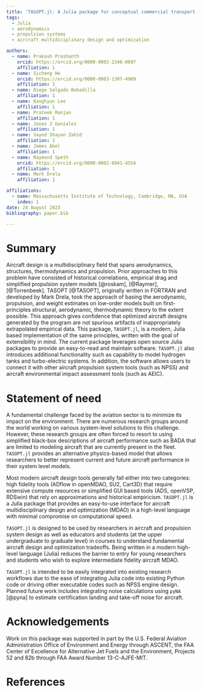 ```yaml
---
title: 'TASOPT.jl: A Julia package for conceptual commercial transport aircraft design'
tags:
  - Julia
  - aerodynamics
  - propulsion systems
  - aircraft multidiciplinary design and optimization

authors:
  - name: Prakash Prashanth
    orcid: https://orcid.org/0000-0002-2346-0697
    affiliation: 1
  - name: Sicheng He
    orcid: https://orcid.org/0000-0003-1307-4909
    affiliation: 1
  - name: Diego Salgado Bobadilla
    affiliation: 1
  - name: Kanghyun Lee
    affiliation: 1
  - name: Prateek Ranjan
    affiliation: 1
  - name: Jonas J Gonzalez
    affiliation: 1
  - name: Sayed Shayan Zahid 
    affiliation: 1
  - name: James Abel
    affiliation: 1
  - name: Raymond Speth
    orcid: https://orcid.org/0000-0002-8941-4554
    affiliation: 1
  - name: Mark Drela
    affiliation: 1

affiliations:
  - name: Massachusetts Institute of Technology, Cambridge, MA, USA
    index: 1
date: 24 August 2023
bibliography: paper.bib

---
```


# Summary

Aircraft design is a multidisciplinary field that spans aerodynamics, structures, thermodynamics and propulsion. Prior approaches to this problem have consisted of historical correlations, empirical drag and simplified propulsion system models [@roskam], [@Raymer], [@Torrenbeek]. 
TASOPT [@TASOPT], originally written in FORTRAN and developed by Mark Drela, took the approach of basing the aerodynamic, propulsion, and weight estimates on low-order models built on first-principles structural, aerodynamic, thermodynamic theory to the extent possible. This approach gives confidence that optimized aircraft designs generated by the program are not spurious artifacts of inappropriately extrapolated empirical data. 
This package, `TASOPT.jl`, is a modern, Julia based implementation of the same principles, written with the goal of extensibility in mind. The current package leverages open source Julia packages to provide an easy-to-read and maintain software. `TASOPT.jl` also introduces additional functionality such as capability to model hydrogen tanks and turbo-electric systems. In addition, the software allows users to connect it with other aircraft propulsion system tools (such as NPSS) and aircraft environmental impact assessment tools (such as AEIC).
# Statement of need

A fundamental challenge faced by the aviation sector is to minimize its impact on the environment. There are numerous research groups around the world working on various system-level solutions to this challenge. However, these research groups are often forced to resort to using simplified black-box descriptions of aircraft performance such as BADA that are limited to modeling aircraft that are currently present in the fleet. `TASOPT.jl` provides an alternative physics-based model that allows researchers to better represent current and future aircraft performance in their system level models.

Most modern aircraft design tools generally fall either into two categories: high fidelity tools (ADflow in openMDAO, SU2, Cart3D) that require extensive compute resources or simplified GUI based tools (ADS, openVSP, RDSwin) that rely on approximations and historical empiricism.  `TASOPT.jl` is a Julia package that provides an easy-to-use interface for aircraft multidisciplinary design and optimization (MDAO) in a high-level language with minimal compromise on computational speed. 

`TASOPT.jl` is designed to be used by researchers in aircraft and propulsion system design as well as educators and students (at the upper undergraduate to graduate level) in courses to understand fundamental aircraft design and optimization tradeoffs. Being written in a modern high-level language (Julia) reduces the barrier to entry for young researchers and students who wish to explore intermediate fidelity aircraft MDAO.

`TASOPT.jl` is intended to be easily integrated into existing research workflows due to the ease of integrating Julia code into existing Python code or driving other executable codes such as NPSS engine design. Planned future work includes integrating noise calculations using `pyNA` [@pyna] to estimate certification landing and take-off noise for aircraft. 
# Acknowledgements

Work on this package was supported in part by the U.S. Federal Aviation Administration Office of Environment and Energy through ASCENT, the FAA Center of Excellence for Alternative Jet Fuels and the Environment, Projects 52 and 82b through FAA Award Number 13-C-AJFE-MIT.


# References
